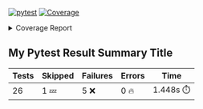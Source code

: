 [![pytest](https://github.com/7rikazhexde/video-grid-merge/actions/workflows/pytest.yml/badge.svg)](https://github.com/7rikazhexde/video-grid-merge/actions/workflows/pytest.yml)
<a href="https://github.com/7rikazhexde/video-grid-merge/blob/a619fdceee7ef7ec41961bd801354deafbc8f4d5/README.md"><img alt="Coverage" src="https://img.shields.io/badge/Coverage-75%25-yellow.svg" /></a><details><summary>Coverage Report </summary><table><tr><th>File</th><th>Stmts</th><th>Miss</th><th>Cover</th><th>Missing</th></tr><tbody><tr><td colspan="5"><b>video_grid_merge</b></td></tr><tr><td>&nbsp; &nbsp;<a href="https://github.com/7rikazhexde/video-grid-merge/blob/a619fdceee7ef7ec41961bd801354deafbc8f4d5/video_grid_merge/__init__.py">\_\_init\_\_.py</a></td><td>0</td><td>0</td><td>100%</td><td>&nbsp;</td></tr><tr><td>&nbsp; &nbsp;<a href="https://github.com/7rikazhexde/video-grid-merge/blob/a619fdceee7ef7ec41961bd801354deafbc8f4d5/video_grid_merge/__main__.py">\_\_main\_\_.py</a></td><td>146</td><td>43</td><td>71%</td><td><a href="https://github.com/7rikazhexde/video-grid-merge/blob/a619fdceee7ef7ec41961bd801354deafbc8f4d5/video_grid_merge/__main__.py#L62-L73">62&ndash;73</a>, <a href="https://github.com/7rikazhexde/video-grid-merge/blob/a619fdceee7ef7ec41961bd801354deafbc8f4d5/video_grid_merge/__main__.py#L88-L150">88&ndash;150</a>, <a href="https://github.com/7rikazhexde/video-grid-merge/blob/a619fdceee7ef7ec41961bd801354deafbc8f4d5/video_grid_merge/__main__.py#L249-L255">249&ndash;255</a>, <a href="https://github.com/7rikazhexde/video-grid-merge/blob/a619fdceee7ef7ec41961bd801354deafbc8f4d5/video_grid_merge/__main__.py#L257">257</a>, <a href="https://github.com/7rikazhexde/video-grid-merge/blob/a619fdceee7ef7ec41961bd801354deafbc8f4d5/video_grid_merge/__main__.py#L283-L284">283&ndash;284</a></td></tr><tr><td>&nbsp; &nbsp;<a href="https://github.com/7rikazhexde/video-grid-merge/blob/a619fdceee7ef7ec41961bd801354deafbc8f4d5/video_grid_merge/delete_files.py">delete_files.py</a></td><td>13</td><td>0</td><td>100%</td><td>&nbsp;</td></tr><tr><td>&nbsp; &nbsp;<a href="https://github.com/7rikazhexde/video-grid-merge/blob/a619fdceee7ef7ec41961bd801354deafbc8f4d5/video_grid_merge/rename_files.py">rename_files.py</a></td><td>10</td><td>0</td><td>100%</td><td>&nbsp;</td></tr><tr><td><b>TOTAL</b></td><td><b>169</b></td><td><b>43</b></td><td><b>75%</b></td><td>&nbsp;</td></tr></tbody></table></details>

## My Pytest Result Summary Title
| Tests | Skipped | Failures | Errors | Time |
| ----- | ------- | -------- | -------- | ------------------ |
| 26 | 1 :zzz: | 5 :x: | 0 :fire: | 1.448s :stopwatch: |


